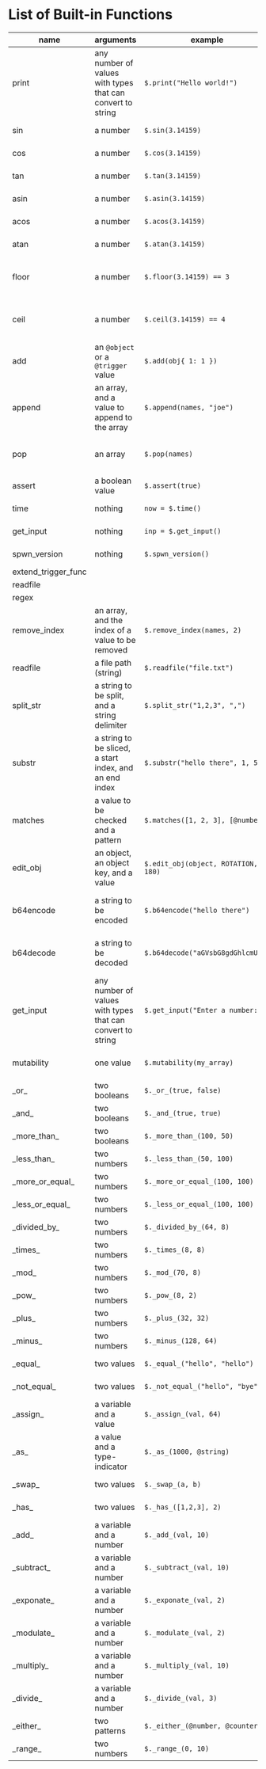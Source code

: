 # List of Built-in Functions

| name                | arguments                                                  | example                             | description                                                                                |
| ------------------- | ---------------------------------------------------------- | ----------------------------------- | ------------------------------------------------------------------------------------------ |
| print               | any number of values with types that can convert to string | `$.print("Hello world!")`           | Prints value(s) to the console                                                             |
| sin                 | a number                                                   | `$.sin(3.14159)`                    | Calculates the _sin_ of an angle in radians                                                |
| cos                 | a number                                                   | `$.cos(3.14159)`                    | Calculates the _cos_ of an angle in radians                                                |
| tan                 | a number                                                   | `$.tan(3.14159)`                    | Calculates the _tan_ of an angle in radians                                                |
| asin                | a number                                                   | `$.asin(3.14159)`                   | Calculates the _arcsin_ of a number                                                        |
| acos                | a number                                                   | `$.acos(3.14159)`                   | Calculates the _arccos_ of a number                                                        |
| atan                | a number                                                   | `$.atan(3.14159)`                   | Calculates the _arctan_ of a number                                                        |
| floor               | a number                                                   | `$.floor(3.14159) == 3`             | Calculates the _floor_ of a number, AKA the number rounded **down** to the nearest integer |
| ceil                | a number                                                   | `$.ceil(3.14159) == 4`              | Calculates the _ceil_ of a number, AKA the number rounded **up** to the nearest integer    |
| add                 | an `@object` or a `@trigger` value                         | `$.add(obj{ 1: 1 })`                | Adds a Geometry Dash object or trigger to the target level                                 |
| append              | an array, and a value to append to the array               | `$.append(names, "joe")`            | Appends a value to the end of an array. You can also use `array.push(value)`               |
| pop                 | an array                                                   | `$.pop(names)`                      | Removes a value from the end of an array. You can also use `array.pop()`                   |
| assert              | a boolean value                                            | `$.assert(true)`                    | Throws an error if the argument is not `true`                                              |
| time                | nothing                                                    | `now = $.time()`                    | Gets the current system time in seconds                                                    |
| get_input           | nothing                                                    | `inp = $.get_input()`               | Gets some input from the user                                                              |
| spwn_version        | nothing                                                    | `$.spwn_version()`                  | Gets the current version of spwn                                                           |
| extend_trigger_func |                                                            |                                     |                                                                                            |
| readfile            |                                                            |                                     |                                                                                            |
| regex               |                                                            |                                     |                                                                                            |
| remove_index        | an array, and the index of a value to be removed           | `$.remove_index(names, 2)`          | Removes a specific value from an array. You can also use `array.remove(index)`             |
| readfile            | a file path (string)                                       | `$.readfile("file.txt")`            | Opens a file and returns it as a string                                                    |
| split_str           | a string to be split, and a string delimiter               | `$.split_str("1,2,3", ",")`         | Returns an array from the split string. You can also use `string.split(delimiter)`         |
| substr              | a string to be sliced, a start index, and an end index     | `$.substr("hello there", 1, 5)`     | Returns a specified part of the input string                                               |
| matches             | a value to be checked and a pattern                        | `$.matches([1, 2, 3], [@number])`   | Returns `true` if the value matches the pattern, otherwise it returns `false`              |
| edit_obj            | an object, an object key, and a value                      | `$.edit_obj(object, ROTATION, 180)` | Changes the value of an object key. You can also use `object.set(key, value)`              |
| b64encode           | a string to be encoded                                     | `$.b64encode("hello there")`        | Returns the input string encoded with base64 encoding (useful for text objects)            |
| b64decode           | a string to be decoded                                     | `$.b64decode("aGVsbG8gdGhlcmU=")`   | Returns the input string decoded from base64 encoding (useful for text objects)            |
| get_input           | any number of values with types that can convert to string | `$.get_input("Enter a number:")`    | Prompts the user for input and returns the result as a string                              |
| mutability          | one value                                                  | `$.mutability(my_array)`            | Returns whether the given value is mutable or not.                                         |
| \_or\_              | two booleans                                               | `$._or_(true, false)`               | Default implementation of the `\|\|` operator                                              |
| \_and\_             | two booleans                                               | `$._and_(true, true)`               | Default implementation of the `&&` operator                                                |
| \_more_than\_       | two booleans                                               | `$._more_than_(100, 50)`            | Default implementation of the `>` operator                                                 |
| \_less_than\_       | two numbers                                                | `$._less_than_(50, 100)`            | Default implementation of the `<` operator                                                 |
| \_more_or_equal\_   | two numbers                                                | `$._more_or_equal_(100, 100)`       | Default implementation of the `>=` operator                                                |
| \_less_or_equal\_   | two numbers                                                | `$._less_or_equal_(100, 100)`       | Default implementation of the `<=` operator                                                |
| \_divided_by\_      | two numbers                                                | `$._divided_by_(64, 8)`             | Default implementation of the `/` operator                                                 |
| \_times\_           | two numbers                                                | `$._times_(8, 8)`                   | Default implementation of the `*` operator                                                 |
| \_mod\_             | two numbers                                                | `$._mod_(70, 8)`                    | Default implementation of the `%` operator                                                 |
| \_pow\_             | two numbers                                                | `$._pow_(8, 2)`                     | Default implementation of the `^`/`**` operator                                            |
| \_plus\_            | two numbers                                                | `$._plus_(32, 32)`                  | Default implementation of the `+` operator                                                 |
| \_minus\_           | two numbers                                                | `$._minus_(128, 64)`                | Default implementation of the `-` operator                                                 |
| \_equal\_           | two values                                                 | `$._equal_("hello", "hello")`       | Default implementation of the `==` operator                                                |
| \_not_equal\_       | two values                                                 | `$._not_equal_("hello", "bye")`     | Default implementation of the `!=` operator                                                |
| \_assign\_          | a variable and a value                                     | `$._assign_(val, 64)`               | Default implementation of the `=` operator                                                 |
| \_as\_              | a value and a type-indicator                               | `$._as_(1000, @string)`             | Default implementation of the `as` operator                                                |
| \_swap\_            | two values                                                 | `$._swap_(a, b)`                    | Default implementation of the `<=>` operator                                               |
| \_has\_             | two values                                                 | `$._has_([1,2,3], 2)`               | Default implementation of the `has` operator                                               |
| \_add\_             | a variable and a number                                    | `$._add_(val, 10)`                  | Default implementation of the `+=` operator                                                |
| \_subtract\_        | a variable and a number                                    | `$._subtract_(val, 10)`             | Default implementation of the `-=` operator                                                |
| \_exponate\_        | a variable and a number                                    | `$._exponate_(val, 2)`              | Default implementation of the `^=` operator                                                |
| \_modulate\_        | a variable and a number                                    | `$._modulate_(val, 2)`              | Default implementation of the `%=` operator                                                |
| \_multiply\_        | a variable and a number                                    | `$._multiply_(val, 10)`             | Default implementation of the `*=` operator                                                |
| \_divide\_          | a variable and a number                                    | `$._divide_(val, 3)`                | Default implementation of the `/=` operator                                                |
| \_either\_          | two patterns                                               | `$._either_(@number, @counter)`     | Default implementation of the `\|` operator                                                |
| \_range\_           | two numbers                                                | `$._range_(0, 10)`                  | Default implementation of the `..` operator                                                |
